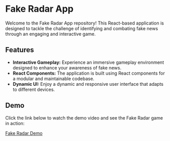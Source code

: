 # Fake Radar App

Welcome to the Fake Radar App repository! This React-based application is designed to tackle the challenge of identifying and combating fake news through an engaging and interactive game.

## Features

- **Interactive Gameplay:** Experience an immersive gameplay environment designed to enhance your awareness of fake news.
- **React Components:** The application is built using React components for a modular and maintainable codebase.
- **Dynamic UI:** Enjoy a dynamic and responsive user interface that adapts to different devices.

## Demo

Click the link below to watch the demo video and see the Fake Radar game in action:

[Fake Radar Demo](https://youtu.be/9ynhnMaX0Fg)
